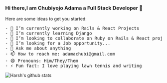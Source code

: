 ### Hi there,I am Chubiyojo Adama a Full Stack Developer 👋


Here are some ideas to get you started:
<pre>
- 🔭 I’m currently working on Rails & React Projects
- 🌱 I’m currently learning Django
- 👯 I’m looking to collaborate on Ruby on Rails & React projects
- 🤔 I’m looking for a Job opportunity...
- 💬 Ask me about anything
- 📫 How to reach me: adamachubi@gmail.com
- 😄 Pronouns: Him/They/Them
- ⚡ Fun fact: I love playing lawn tennis and writing
</pre>


![Harsh's github stats](https://github-readme-stats.vercel.app/api?username=kobiyoyo&hide=["issues"]&show_icons=true)




